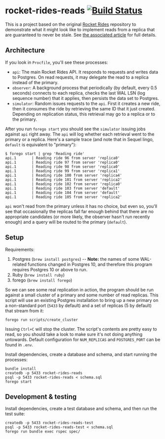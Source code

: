 # rocket-rides-reads [![Build Status](https://travis-ci.org/brandur/rocket-rides-reads.svg?branch=master)](https://travis-ci.org/brandur/rocket-rides-reads)

This is a project based on the original [Rocket Rides][rides] repository to
demonstrate what it might look like to implement reads from a replica that are
guaranteed to never be stale. See [the associated article][reads] for full
details.

## Architecture

If you look in `Procfile`, you'll see these processes:

* `api`: The main Rocket Rides API. It responds to requests and writes data to
  Postgres. On read requests, it may delegate the read to a replica instead of
  the primary.
* `observer`: A background process that periodically (by default, every 0.5
  seconds) connects to each replica, checks the last WAL LSN (log sequence
  number) that it applies, then persists the data set to Postgres.
* `simulator`: Random issues requests to the `api`. First it creates a new
  ride, then it consumes the ride by retrieving the same ID that it just
  created. Depending on replication status, this retrieval may go to a replica
  or to the primary.

After you run `forego start` you should see the `simulator` issuing jobs
against `api` right away. The `api` will log whether each retrieval went to the
primary or a replica. Here's a sample trace (and note that in Sequel lingo,
`default` is equivalent to "primary"):

```
$ forego start | grep 'Reading ride'
api.1       | Reading ride 96 from server 'replica0'
api.1       | Reading ride 97 from server 'replica0'
api.1       | Reading ride 98 from server 'replica0'
api.1       | Reading ride 99 from server 'replica1'
api.1       | Reading ride 100 from server 'replica4'
api.1       | Reading ride 101 from server 'replica2'
api.1       | Reading ride 102 from server 'replica0'
api.1       | Reading ride 103 from server 'default'
api.1       | Reading ride 104 from server 'default'
api.1       | Reading ride 105 from server 'replica2'
```

`api` won't read from the primary unless it has no choice, but even so, you'll
see that occasionally the replicas fall far enough behind that there are no
appropriate candidates (or more likely, the observer hasn't run recently
enough) and a query will be routed to the primary (`default`).

## Setup

Requirements:

1. Postgres (`brew install postgres`) -- **Note:** the names of some
   WAL-related functions changed in Postgres 10, and therefore this program
   requires Postgres 10 or above to run.
2. Ruby (`brew install ruby`)
3. forego (`brew install forego`)

So we can see some real replication in action, the program should be run
against a small cluster of a primary and some number of read replicas. This
script will use an existing Postgres installation to bring up a new primary on
a non-standard port (`5433` by default) and a set of replicas (5 by default)
that stream from it:

```
forego run scripts/create_cluster
```

Issuing `Ctrl+C` will stop the cluster. The script's contents are pretty easy
to read, so you should take a look to make sure it's not doing anything
untowards. Default configuration for `NUM_REPLICAS` and `POSTGRES_PORT` can be
found in `.env`.

Install dependencies, create a database and schema, and start running the
processes:

```
bundle install
createdb -p 5433 rocket-rides-reads
psql -p 5433 rocket-rides-reads < schema.sql
forego start
```

## Development & testing

Install dependencies, create a test database and schema, and then run the test
suite:

```
createdb -p 5433 rocket-rides-reads-test
psql -p 5433 rocket-rides-reads-test < schema.sql
forego run bundle exec rspec spec/
```

[reads]: https://brandur.org/postgres-reads
[rides]: https://github.com/stripe/stripe-connect-rocketrides

<!--
# vim: set tw=79:
-->
